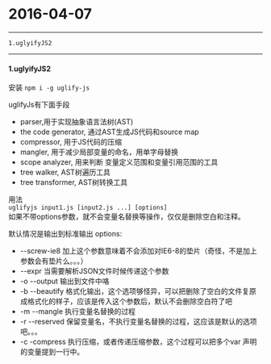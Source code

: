 #  2016-04-07
---
    1.uglyifyJS2
---

####  1.uglyifyJS2
安装
`npm i -g uglify-js`

uglifyJs有下面手段<br>
- parser,用于实现抽象语言法树(AST)  
- the code generator, 通过AST生成JS代码和source map  
- compressor, 用于JS代码的压缩  
- mangler, 用于减少局部变量的命名，用单字母替换  
- scope analyzer, 用来判断 变量定义范围和变量引用范围的工具  
- tree walker, AST树遍历工具  
- tree transformer, AST树转换工具

用法<br>
`uglifyjs input1.js [input2.js ...] [options]`  
如果不带options参数，就不会变量名替换等操作，仅仅是删除空白和注释。

默认情况是输出到标准输出
options:
- --screw-ie8  加上这个参数意味着不会添加对IE6-8的垫片（奇怪，不是加上参数会有垫片么。。。）   
- --expr   当需要解析JSON文件时候传递这个参数  
- -o --output  输出到文件中咯  
- -b --beautify  格式化输出，这个选项够怪异，可以把删除了空白的文件复原成格式化的样子，应该是传入这个参数后，默认不会删除空白符了吧  
- -m --mangle  执行变量名替换的过程  
- -r --reserved  保留变量名，不执行变量名替换的过程，这应该是默认的选项吧。。。
- -c -compress   执行压缩，或者传递压缩参数，这个过程可以把多个var 声明的变量提到一行中。